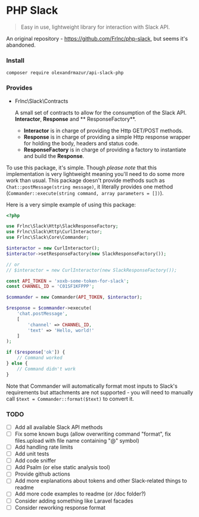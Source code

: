 PHP Slack
=========

> Easy in use, lightweight library for interaction with Slack API.

An original repository - https://github.com/Frlnc/php-slack, but seems it's abandoned.

### Install

```
composer require olexandrmazur/api-slack-php 
```

### Provides

* Frlnc\Slack\Contracts

  A small set of contracts to allow for the consumption of the Slack API. **Interactor**, **Response** and **
  ResponseFactory**.

    * **Interactor** is in charge of providing the Http GET/POST methods.
    * **Response** is in charge of providing a simple Http response wrapper for holding the body, headers and status
      code.
    * **ResponseFactory** is in charge of providing a factory to instantiate and build the **Response**.

To use this package, it's simple. Though _please note_ that this implementation is very lightweight meaning you'll need
to do some more work than usual. This package doesn't provide methods such as `Chat::postMessage(string message)`, it
literally provides one method (`Commander::execute(string command, array parameters = [])`).

Here is a very simple example of using this package:

```php
<?php

use Frlnc\Slack\Http\SlackResponseFactory;
use Frlnc\Slack\Http\CurlInteractor;
use Frlnc\Slack\Core\Commander;

$interactor = new CurlInteractor();
$interactor->setResponseFactory(new SlackResponseFactory());

// or
// $interactor = new CurlInteractor(new SlackResponseFactory());

const API_TOKEN = 'xoxb-some-token-for-slack';
const CHANNEL_ID = 'C01SF1KFPPP';

$commander = new Commander(API_TOKEN, $interactor);

$response = $commander->execute(
    'chat.postMessage', 
    [
        'channel' => CHANNEL_ID,
        'text' => 'Hello, world!'
    ]
);

if ($response['ok']) {
    // Command worked
} else {
    // Command didn't work
}
```

Note that Commander will automatically format most inputs to Slack's requirements but attachments are not supported -
you will need to manually call `$text = Commander::format($text)` to convert it.

### TODO

- [ ] Add all available Slack API methods
- [ ] Fix some known bugs (allow overwriting command "format", fix files.upload with file name containing "@" symbol)
- [ ] Add handling rate limits
- [ ] Add unit tests
- [ ] Add code sniffer
- [ ] Add Psalm (or else static analysis tool) 
- [ ] Provide github actions
- [ ] Add more explanations about tokens and other Slack-related things to readme
- [ ] Add more code examples to readme (or /doc folder?)
- [ ] Consider adding something like Laravel facades
- [ ] Consider reworking response format

